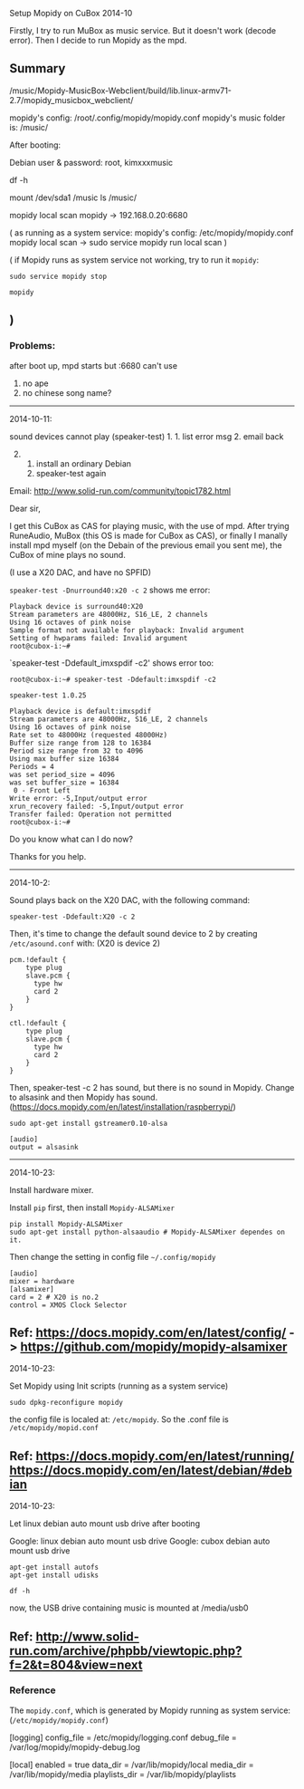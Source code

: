Setup Mopidy on CuBox
2014-10

Firstly, I try to run MuBox as music service. But it doesn't work (decode error). Then I decide to run Mopidy as the mpd.

## Summary

/music/Mopidy-MusicBox-Webclient/build/lib.linux-armv71-2.7/mopidy_musicbox_webclient/

mopidy's config: /root/.config/mopidy/mopidy.conf
mopidy's music folder is: /music/

After booting:

Debian user & password:
root, kimxxxmusic

df -h

mount /dev/sda1 /music
ls /music/

mopidy local scan
mopidy
-> 192.168.0.20:6680


(
as running as a system service:
mopidy's config: /etc/mopidy/mopidy.conf
mopidy local scan -> sudo service mopidy run local scan
)

(
if Mopidy runs as system service not working, try to run it `mopidy`:

    sudo service mopidy stop
    
    mopidy
)
----

### Problems: 

after boot up, mpd starts but :6680 can't use
1. no ape
2. no chinese song name?

----

2014-10-11:

sound devices cannot play (speaker-test)
1.
	1. list error msg
	2. email back

2.
	1. install an ordinary Debian
	2. speaker-test again

Email:
http://www.solid-run.com/community/topic1782.html

Dear sir,

I get this CuBox as CAS for playing music, with the use of mpd. After trying RuneAudio, MuBox (this OS is made for CuBox as CAS), or finally I manally install mpd myself (on the Debain of the previous email you sent me), the CuBox of mine plays no sound.

(I use a X20 DAC, and have no SPFID)

`speaker-test -Dnurround40:x20 -c 2` shows me error:

    Playback device is surround40:X20
    Stream parameters are 48000Hz, S16_LE, 2 channels
    Using 16 octaves of pink noise
    Sample format not available for playback: Invalid argument
    Setting of hwparams failed: Invalid argument
    root@cubox-i:~#


`speaker-test -Ddefault_imxspdif -c2' shows error too:

    root@cubox-i:~# speaker-test -Ddefault:imxspdif -c2

    speaker-test 1.0.25

    Playback device is default:imxspdif
    Stream parameters are 48000Hz, S16_LE, 2 channels
    Using 16 octaves of pink noise
    Rate set to 48000Hz (requested 48000Hz)
    Buffer size range from 128 to 16384
    Period size range from 32 to 4096
    Using max buffer size 16384
    Periods = 4
    was set period_size = 4096
    was set buffer_size = 16384
     0 - Front Left
    Write error: -5,Input/output error
    xrun_recovery failed: -5,Input/output error
    Transfer failed: Operation not permitted
    root@cubox-i:~# 


Do you know what can I do now?

Thanks for you help.

----

2014-10-2:

Sound plays back on the X20 DAC, with the following command:

    speaker-test -Ddefault:X20 -c 2

Then, it's time to change the default sound device  to 2 by creating `/etc/asound.conf` with: (X20 is device 2)

    pcm.!default {
        type plug
        slave.pcm {
          type hw
          card 2
        }
    }
    
    ctl.!default {
        type plug
        slave.pcm {
          type hw
          card 2
        }
    }

Then, speaker-test -c 2 has sound, but there is no sound in Mopidy.
Change to alsasink and then Mopidy has sound. (https://docs.mopidy.com/en/latest/installation/raspberrypi/)

    sudo apt-get install gstreamer0.10-alsa
    
    [audio]
    output = alsasink

----
2014-10-23:

Install hardware mixer.

Install `pip` first, then install `Mopidy-ALSAMixer`

    pip install Mopidy-ALSAMixer
    sudo apt-get install python-alsaaudio # Mopidy-ALSAMixer dependes on it.

Then change the setting in config file `~/.config/mopidy`

    [audio]
    mixer = hardware
    [alsamixer]
    card = 2 # X20 is no.2
    control = XMOS Clock Selector

Ref: https://docs.mopidy.com/en/latest/config/ -> https://github.com/mopidy/mopidy-alsamixer
----
2014-10-23:

Set Mopidy using Init scripts (running as a system service)

    sudo dpkg-reconfigure mopidy

the config file is localed at: `/etc/mopidy`. So the .conf file is `/etc/mopidy/mopid.conf` 

Ref: https://docs.mopidy.com/en/latest/running/
https://docs.mopidy.com/en/latest/debian/#debian
----
2014-10-23:

Let linux debian auto mount usb drive after booting

Google: linux debian auto mount usb drive
Google: cubox debian auto mount usb drive


    apt-get install autofs
    apt-get install udisks

    df -h

now, the USB drive containing music is mounted at /media/usb0

Ref: http://www.solid-run.com/archive/phpbb/viewtopic.php?f=2&t=804&view=next
----

### Reference

The `mopidy.conf`, which is generated by Mopidy running as system service: (`/etc/mopidy/mopidy.conf`)

[logging]
config_file = /etc/mopidy/logging.conf
debug_file = /var/log/mopidy/mopidy-debug.log

[local]
enabled = true
data_dir = /var/lib/mopidy/local
media_dir = /var/lib/mopidy/media
playlists_dir = /var/lib/mopidy/playlists

